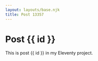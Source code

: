 ```yaml
---
layout: layouts/base.njk
title: Post 13357
---
```


# Post {{ id }}

This is post {{ id }} in my Eleventy project.
